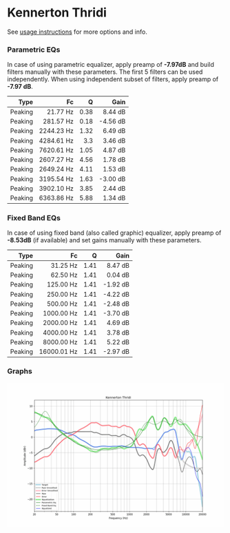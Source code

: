 # Kennerton Thridi
See [usage instructions](https://github.com/jaakkopasanen/AutoEq#usage) for more options and info.

### Parametric EQs
In case of using parametric equalizer, apply preamp of **-7.97dB** and build filters manually
with these parameters. The first 5 filters can be used independently.
When using independent subset of filters, apply preamp of **-7.97 dB**.

| Type    | Fc         |    Q | Gain     |
|--------:|-----------:|-----:|---------:|
| Peaking | 21.77 Hz   | 0.38 | 8.44 dB  |
| Peaking | 281.57 Hz  | 0.18 | -4.56 dB |
| Peaking | 2244.23 Hz | 1.32 | 6.49 dB  |
| Peaking | 4284.61 Hz | 3.3  | 3.46 dB  |
| Peaking | 7620.61 Hz | 1.05 | 4.87 dB  |
| Peaking | 2607.27 Hz | 4.56 | 1.78 dB  |
| Peaking | 2649.24 Hz | 4.11 | 1.53 dB  |
| Peaking | 3195.54 Hz | 1.63 | -3.00 dB |
| Peaking | 3902.10 Hz | 3.85 | 2.44 dB  |
| Peaking | 6363.86 Hz | 5.88 | 1.34 dB  |

### Fixed Band EQs
In case of using fixed band (also called graphic) equalizer, apply preamp of **-8.53dB**
(if available) and set gains manually with these parameters.

| Type    | Fc          |    Q | Gain     |
|--------:|------------:|-----:|---------:|
| Peaking | 31.25 Hz    | 1.41 | 8.47 dB  |
| Peaking | 62.50 Hz    | 1.41 | 0.04 dB  |
| Peaking | 125.00 Hz   | 1.41 | -1.92 dB |
| Peaking | 250.00 Hz   | 1.41 | -4.22 dB |
| Peaking | 500.00 Hz   | 1.41 | -2.48 dB |
| Peaking | 1000.00 Hz  | 1.41 | -3.70 dB |
| Peaking | 2000.00 Hz  | 1.41 | 4.69 dB  |
| Peaking | 4000.00 Hz  | 1.41 | 3.78 dB  |
| Peaking | 8000.00 Hz  | 1.41 | 5.22 dB  |
| Peaking | 16000.01 Hz | 1.41 | -2.97 dB |

### Graphs
![](./Kennerton%20Thridi.png)